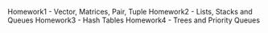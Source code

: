 Homework1 - Vector, Matrices, Pair, Tuple
Homework2 - Lists, Stacks and Queues
Homework3 - Hash Tables
Homework4 - Trees and Priority Queues

